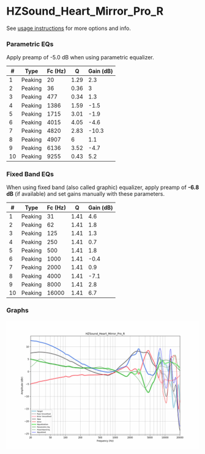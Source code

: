 # HZSound_Heart_Mirror_Pro_R
See [usage instructions](https://github.com/jaakkopasanen/AutoEq#usage) for more options and info.

### Parametric EQs
Apply preamp of -5.0 dB when using parametric equalizer.

|   # | Type    |   Fc (Hz) |    Q |   Gain (dB) |
|-----|---------|-----------|------|-------------|
|   1 | Peaking |        20 | 1.29 |         2.3 |
|   2 | Peaking |        36 | 0.36 |         3   |
|   3 | Peaking |       477 | 0.34 |         1.3 |
|   4 | Peaking |      1386 | 1.59 |        -1.5 |
|   5 | Peaking |      1715 | 3.01 |        -1.9 |
|   6 | Peaking |      4015 | 4.05 |        -4.6 |
|   7 | Peaking |      4820 | 2.83 |       -10.3 |
|   8 | Peaking |      4907 | 6    |         1.1 |
|   9 | Peaking |      6136 | 3.52 |        -4.7 |
|  10 | Peaking |      9255 | 0.43 |         5.2 |

### Fixed Band EQs
When using fixed band (also called graphic) equalizer, apply preamp of **-6.8 dB** (if available) and set gains manually with these parameters.

|   # | Type    |   Fc (Hz) |    Q |   Gain (dB) |
|-----|---------|-----------|------|-------------|
|   1 | Peaking |        31 | 1.41 |         4.6 |
|   2 | Peaking |        62 | 1.41 |         1.8 |
|   3 | Peaking |       125 | 1.41 |         1.3 |
|   4 | Peaking |       250 | 1.41 |         0.7 |
|   5 | Peaking |       500 | 1.41 |         1.8 |
|   6 | Peaking |      1000 | 1.41 |        -0.4 |
|   7 | Peaking |      2000 | 1.41 |         0.9 |
|   8 | Peaking |      4000 | 1.41 |        -7.1 |
|   9 | Peaking |      8000 | 1.41 |         2.8 |
|  10 | Peaking |     16000 | 1.41 |         6.7 |

### Graphs
![](./HZSound_Heart_Mirror_Pro_R.png)
